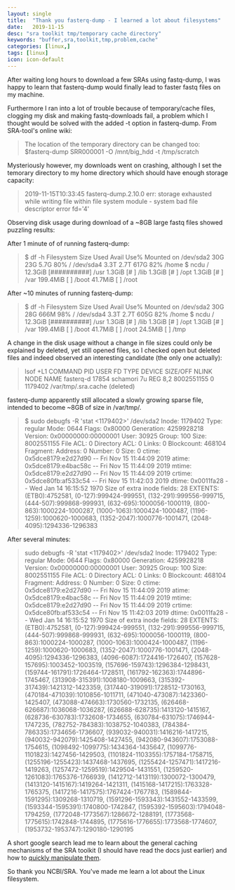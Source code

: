 ```yaml
---
layout: single
title:  "Thank you fasterq-dump - I learned a lot about filesystems"
date:   2019-11-15
desc: "sra toolkit tmp/temporary cache directory"
keywords: "buffer,sra,toolkit,tmp,problem,cache"
categories: [linux,]
tags: [linux]
icon: icon-default
---
```

After waiting long hours to download a few SRAs using fastq-dump, I was happy to learn that fasterq-dump would finally lead to faster fastq files on my machine.

Furthermore I ran into a lot of trouble because of temporary/cache files, clogging my disk and making fastq-downloads fail, a problem which I thought would be solved with the added -t option in fasterq-dump. From SRA-tool's online wiki: 

> The location of the temporary directory can be changed too:
> $fasterq-dump SRR000001 -O /mnt/big_hdd -t /tmp/scratch


Mysteriously however, my downloads went on crashing, although I set the temorary directory to my home directory which should have enough storage capacity:

> 2019-11-15T10:33:45 fasterq-dump.2.10.0 err: storage exhausted while writing file within file system module - system bad file descriptor error fd='4'   

Observing disk usage during download of a ~8GB large fastq files showed puzzling results:

After 1 minute of of running fasterq-dump:
> $ df -h
> Filesystem                                     Size  Used Avail Use% Mounted on
> /dev/sda2                                       30G   23G  5.7G  80% /
> /dev/sda4                                      3.3T  2.7T  617G  82% /home
> $ ncdu /
>   12.3GiB [##########] /usr
>    1.3GiB [#         ] /lib
>    1.3GiB [#         ] /opt
>    1.3GiB [#         ] /var
>  199.4MiB [          ] /boot
>   41.7MiB [          ] /root

After ~10 minutes of running fasterq-dump:

> $ df -h
> Filesystem                                     Size  Used Avail Use% Mounted on
> /dev/sda2                                       30G   28G  666M  98% /
> /dev/sda4                                      3.3T  2.7T  605G  82% /home
> $ ncdu /
>   12.3GiB [##########] /usr
>    1.3GiB [#         ] /lib
>    1.3GiB [#         ] /opt
>    1.3GiB [#         ] /var
>  199.4MiB [          ] /boot
>   41.7MiB [          ] /root
>   24.5MiB [          ] /tmp

A change in the disk usage without a change in file sizes could only be explained by deleted, yet still opened files, so I checked open but deleted files and indeed observed an interesting candidate (the only one actually):

> lsof +L1
> COMMAND     PID     USER   FD   TYPE DEVICE   SIZE/OFF NLINK    NODE NAME
> fasterq-d 17854 schamori    7u   REG    8,2 8002551155     0 1179402 /var/tmp/.sra.cache (deleted)

fasterq-dump apparently still allocated a slowly growing sparse file, intended to become ~8GB of size in /var/tmp/.

> $ sudo  debugfs -R 'stat <1179402>' /dev/sda2
> Inode: 1179402   Type: regular    Mode:  0644   Flags: 0x80000
> Generation: 4259928218    Version: 0x00000000:00000001
> User: 30925   Group:   100   Size: 8002551155
> File ACL: 0    Directory ACL: 0
> Links: 0   Blockcount: 468104
> Fragment:  Address: 0    Number: 0    Size: 0
>  ctime: 0x5dce8179:e2d27d90 -- Fri Nov 15 11:44:09 2019
>  atime: 0x5dce8179:e4bac58c -- Fri Nov 15 11:44:09 2019
>  mtime: 0x5dce8179:e2d27d90 -- Fri Nov 15 11:44:09 2019
> crtime: 0x5dce80fb:af533c54 -- Fri Nov 15 11:42:03 2019
> dtime: 0x0011fa28 -- Wed Jan 14 16:15:52 1970
> Size of extra inode fields: 28
> EXTENTS:
> (ETB0):4752581, (0-127):999424-999551, (132-291):999556-999715, (444-507):999868-999931, (632-695):1000056-1000119, (800-863):1000224-1000287, (1000-1063):1000424-1000487, (1196-1259):1000620-1000683, (1352-2047):1000776-1001471, (2048-4095):1294336-1296383 

After several minutes:
> sudo  debugfs -R 'stat <1179402>' /dev/sda2
> Inode: 1179402   Type: regular    Mode:  0644   Flags: 0x80000
> Generation: 4259928218    Version: 0x00000000:00000001
> User: 30925   Group:   100   Size: 8002551155
> File ACL: 0    Directory ACL: 0
> Links: 0   Blockcount: 468104
> Fragment:  Address: 0    Number: 0    Size: 0
>  ctime: 0x5dce8179:e2d27d90 -- Fri Nov 15 11:44:09 2019
>  atime: 0x5dce8179:e4bac58c -- Fri Nov 15 11:44:09 2019
>  mtime: 0x5dce8179:e2d27d90 -- Fri Nov 15 11:44:09 2019
> crtime: 0x5dce80fb:af533c54 -- Fri Nov 15 11:42:03 2019
> dtime: 0x0011fa28 -- Wed Jan 14 16:15:52 1970
> Size of extra inode fields: 28
> EXTENTS:
> (ETB0):4752581, (0-127):999424-999551, (132-291):999556-999715, (444-507):999868-999931, (632-695):1000056-1000119, (800-863):1000224-1000287, (1000-1063):1000424-1000487, (1196-1259):1000620-1000683, (1352-2047):1000776-1001471, (2048-4095):1294336-1296383, (4096-6087):1724416-1726407, (157628-157695):1003452-1003519, (157696-159743):1296384-1298431, (159744-161791):1726464-1728511, (161792-162363):1744896-1745467, (313908-315391):1008180-1009663, (315392-317439):1421312-1423359, (317440-319091):1728512-1730163, (470184-471039):1010856-1011711, (471040-473087):1423360-1425407, (473088-474663):1730560-1732135, (626468-626687):1036068-1036287, (626688-628735):1413120-1415167, (628736-630783):1732608-1734655, (630784-631075):1746944-1747235, (782752-784383):1038752-1040383, (784384-786335):1734656-1736607, (939032-940031):1416216-1417215, (940032-942079):1425408-1427455, (942080-943607):1753088-1754615, (1098492-1099775):1434364-1435647, (1099776-1101823):1427456-1429503, (1101824-1103355):1757184-1758715, (1255196-1255423):1437468-1437695, (1255424-1257471):1417216-1419263, (1257472-1259519):1429504-1431551, (1259520-1261083):1765376-1766939, (1412712-1413119):1300072-1300479, (1413120-1415167):1419264-1421311, (1415168-1417215):1763328-1765375, (1417216-1417575):1767424-1767783, (1589844-1591295):1309268-1310719, (1591296-1593343):1431552-1433599, (1593344-1595391):1740800-1742847, (1595392-1595603):1794048-1794259, (1772048-1773567):1286672-1288191, (1773568-1775615):1742848-1744895, (1775616-1776655):1773568-1774607, (1953732-1953747):1290180-1290195

A short google search lead me to learn about the general caching mechanisms of the SRA toolkit (I should have read the docs just earlier) and how to [quickly manipulate them](https://standage.github.io/that-darn-cache-configuring-the-sra-toolkit.html).


So thank you NCBI/SRA. You've made me learn a lot about the Linux filesystem.
